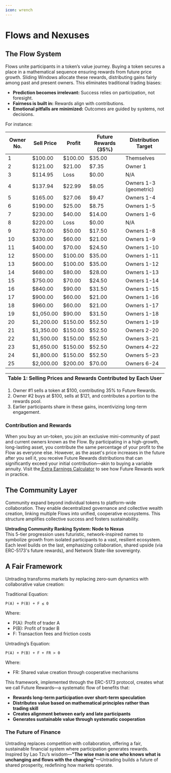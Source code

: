 ```yaml
---
icon: wrench
---
```


# Flows and Nexuses

## The Flow System

Flows unite participants in a token’s value journey. Buying a token secures a place in a mathematical sequence ensuring rewards from future price growth. Sliding Windows allocate these rewards, distributing gains fairly among past and present owners. This eliminates traditional trading biases:

* **Prediction becomes irrelevant:** Success relies on participation, not foresight.
* **Fairness is built in:** Rewards align with contributions.
* **Emotional pitfalls are minimized:** Outcomes are guided by systems, not decisions.

For instance:

| Owner No. | Sell Price | Profit  | Future Rewards (35%) | Distribution Target    |
| --------- | ---------- | ------- | -------------------- | ---------------------- |
| 1         | $100.00    | $100.00 | $35.00               | Themselves             |
| 2         | $121.00    | $21.00  | $7.35                | Owner 1                |
| 3         | $114.95    | Loss    | $0.00                | N/A                    |
| 4         | $137.94    | $22.99  | $8.05                | Owners 1-3 (geometric) |
| 5         | $165.00    | $27.06  | $9.47                | Owners 1-4             |
| 6         | $190.00    | $25.00  | $8.75                | Owners 1-5             |
| 7         | $230.00    | $40.00  | $14.00               | Owners 1-6             |
| 8         | $220.00    | Loss    | $0.00                | N/A                    |
| 9         | $270.00    | $50.00  | $17.50               | Owners 1-8             |
| 10        | $330.00    | $60.00  | $21.00               | Owners 1-9             |
| 11        | $400.00    | $70.00  | $24.50               | Owners 1-10            |
| 12        | $500.00    | $100.00 | $35.00               | Owners 1-11            |
| 13        | $600.00    | $100.00 | $35.00               | Owners 1-12            |
| 14        | $680.00    | $80.00  | $28.00               | Owners 1-13            |
| 15        | $750.00    | $70.00  | $24.50               | Owners 1-14            |
| 16        | $840.00    | $90.00  | $31.50               | Owners 1-15            |
| 17        | $900.00    | $60.00  | $21.00               | Owners 1-16            |
| 18        | $960.00    | $60.00  | $21.00               | Owners 1-17            |
| 19        | $1,050.00  | $90.00  | $31.50               | Owners 1-18            |
| 20        | $1,200.00  | $150.00 | $52.50               | Owners 1-19            |
| 21        | $1,350.00  | $150.00 | $52.50               | Owners 2-20            |
| 22        | $1,500.00  | $150.00 | $52.50               | Owners 3-21            |
| 23        | $1,650.00  | $150.00 | $52.50               | Owners 4-22            |
| 24        | $1,800.00  | $150.00 | $52.50               | Owners 5-23            |
| 25        | $2,000.00  | $200.00 | $70.00               | Owners 6-24            |

| Table 1: Selling Prices and Rewards Contributed by Each User |
| ------------------------------------------------------------ |

1. Owner #1 sells a token at $100, contributing 35% to Future Rewards.
2. Owner #2 buys at $100, sells at $121, and contributes a portion to the rewards pool.
3. Earlier participants share in these gains, incentivizing long-term engagement.

### Contribution and Rewards

When you buy an un-token, you join an exclusive mini-community of past and current owners known as the Flow. By participating in a high-growth, long-lasting asset, you contribute the same percentage of your profit to the Flow as everyone else. However, as the asset's price increases in the future after you sell it, you receive Future Rewards distributions that can significantly exceed your initial contribution—akin to buying a variable annuity. Visit the[ Extra Earnings Calculator](https://untrading.org/) to see how Future Rewards work in practice.&#x20;

## The Community Layer

Community expand beyond individual tokens to platform-wide collaboration. They enable decentralized governance and collective wealth creation, linking multiple Flows into unified, cooperative ecosystems. This structure amplifies collective success and fosters sustainability.

**Untrading Community Ranking System: Node to Nexus**\
This 5-tier progression uses futuristic, network-inspired names to symbolize growth from isolated participants to a vast, resilient ecosystem. Each level builds on the last, emphasizing collaboration, shared upside (via ERC-5173's future rewards), and Network State-like sovereignty.

## A Fair Framework

Untrading transforms markets by replacing zero-sum dynamics with collaborative value creation:

Traditional Equation:

```
P(A) + P(B) + F ≤ 0
```

Where:

* P(A): Profit of trader A
* P(B): Profit of trader B
* F: Transaction fees and friction costs

Untrading’s Equation:

```
P(A) + P(B) + F + FR > 0
```

Where:

* FR: Shared value creation through cooperative mechanisms

This framework, implemented through the ERC-5173 protocol, creates what we call Future Rewards—a systematic flow of benefits that:

* **Rewards long-term participation over short-term speculation**
* **Distributes value based on mathematical principles rather than trading skill**
* **Creates alignment between early and late participants**
* **Generates sustainable value through systematic cooperation**

### The Future of Finance

Untrading replaces competition with collaboration, offering a fair, sustainable financial system where participation generates rewards. Inspired by Lao Tzu’s wisdom—**"The wise man is one who knows what is unchanging and flows with the changing"**—Untrading builds a future of shared prosperity, redefining how markets operate.
